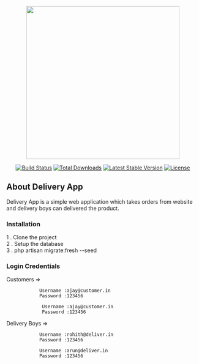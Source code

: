 <p align="center"><a href="https://laravel.com" target="_blank"><img src="https://raw.githubusercontent.com/laravel/art/master/logo-lockup/5%20SVG/2%20CMYK/1%20Full%20Color/laravel-logolockup-cmyk-red.svg" width="400"></a></p>

<p align="center">
<a href="https://travis-ci.org/laravel/framework"><img src="https://travis-ci.org/laravel/framework.svg" alt="Build Status"></a>
<a href="https://packagist.org/packages/laravel/framework"><img src="https://poser.pugx.org/laravel/framework/d/total.svg" alt="Total Downloads"></a>
<a href="https://packagist.org/packages/laravel/framework"><img src="https://poser.pugx.org/laravel/framework/v/stable.svg" alt="Latest Stable Version"></a>
<a href="https://packagist.org/packages/laravel/framework"><img src="https://poser.pugx.org/laravel/framework/license.svg" alt="License"></a>
</p>

## About Delivery App

Delivery App is a simple web application which takes orders from website and delivery boys can delivered the product.


### Installation
 1 . Clone the project <br>
 2 . Setup the database <br>
 3 . php artisan migrate:fresh --seed <br>

### Login Credentials


 Customers    =>

                Username :ajay@customer.in
                Password :123456

                 Username :ajay@customer.in
                 Password :123456

Delivery Boys    =>

                Username :rohith@deliver.in
                Password :123456

                Username :arun@deliver.in
                Password :123456



 

